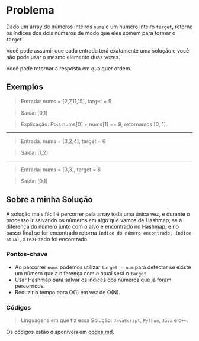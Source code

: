 # Problema

Dado um array de números inteiros `nums` e um número inteiro `target`, retorne os índices dos dois números de modo que eles somem para formar o `target`.

Você pode assumir que cada entrada terá exatamente uma solução e você não pode usar o mesmo elemento duas vezes.

Você pode retornar a resposta em qualquer ordem.

## Exemplos

> Entrada: nums = [2,7,11,15], target = 9

> Saída: [0,1]

> Explicação: Pois nums[0] + nums[1] == 9, retornamos [0, 1].

** **

> Entrada: nums = [3,2,4], target = 6

> Saída: [1,2]

** **

> Entrada: nums = [3,3], target = 6

> Saída: [0,1]

## Sobre a minha Solução

A solução mais fácil é percorrer pela array toda uma única vez, e durante o processo ir salvando os números em algo que vamos de Hashmap, se a diferença do número junto com o alvo é encontrado no Hashmap, e no passo final se for encontrado retorna `índice do número encontrado, índice atual`, o resultado foi encontrado.

### Pontos-chave

- Ao percorrer `nums` podemos utilizar `target - num` para detectar se existe um número que a diferença com o atual será o `target`.
- Usar Hashmap para salvar os indíces dos números que já foram percorridos.
- Reduzir o tempo para O(1) em vez de O(N).

### Códigos

> Linguagens em que fiz essa Solução: `JavaScript`, `Python`, `Java` e `C++`.

Os códigos estão disponíveis em [codes.md](./codes.md).